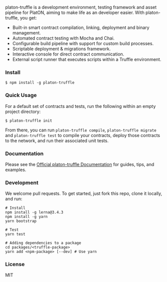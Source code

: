 platon-truffle is a development environment, testing framework and asset pipeline for PlatON, aiming to make life as an developer easier. With platon-truffle, you get:

* Built-in smart contract compilation, linking, deployment and binary management.
* Automated contract testing with Mocha and Chai.
* Configurable build pipeline with support for custom build processes.
* Scriptable deployment & migrations framework.
* Interactive console for direct contract communication.
* External script runner that executes scripts within a Truffle environment.

### Install

```
$ npm install -g platon-truffle
```

### Quick Usage

For a default set of contracts and tests, run the following within an empty project directory:

```
$ platon-truffle init
```

From there, you can run `platon-truffle compile`, `platon-truffle migrate` and `platon-truffle test` to compile your contracts, deploy those contracts to the network, and run their associated unit tests.

### Documentation

Please see the [Official platon-truffle Documentation](https://platon-truffle.readthedocs.io/en/v0.1.0/) for guides, tips, and examples.

### Development

We welcome pull requests. To get started, just fork this repo, clone it locally, and run:

```shell
# Install
npm install -g lerna@3.4.3
npm install -g yarn
yarn bootstrap

# Test
yarn test

# Adding dependencies to a package
cd packages/<truffle-package>
yarn add <npm-package> [--dev] # Use yarn
```

### License

MIT
